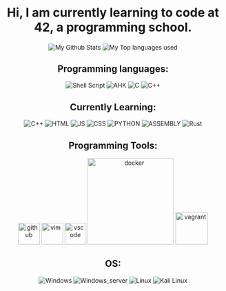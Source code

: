 <div align="center">

 # Hi, I am currently learning to code at 42, a programming school.
<img align="center" alt="My Github Stats" src="https://vercel-fzphrs-projects.vercel.app/api?username=fZpHr&exclude_repo=vercel,crt,tofast,42eval&count_private=true&show_icons=true&hide_border=true&theme=nightowl" />
<img align="center" alt="My Top languages used" src="https://vercel-fzphrs-projects.vercel.app/api/top-langs/?username=fZpHr&exclude_repo=vercel,crt,tofast,ft_transcendence_42_archived&hide_border=true&theme=nightowl" />

<br clear="left"/>

## Programming languages:

![Shell Script](https://img.shields.io/badge/shell_script-%23121011.svg?style=for-the-badge&logo=gnu-bash&logoColor=white)
![AHK](https://img.shields.io/badge/AHK-008000?style=for-the-badge&logoColor=white)
![C](https://img.shields.io/badge/C-%2300599C.svg?style=for-the-badge&logo=c%2B%2B&logoColor=white)
![C++](https://img.shields.io/badge/c++-%2300599C.svg?style=for-the-badge&logo=c%2B%2B&logoColor=white)

## Currently Learning:

![C++](https://img.shields.io/badge/c++-%2300599C.svg?style=for-the-badge&logo=c%2B%2B&logoColor=white)
![HTML](https://img.shields.io/badge/HTML-239120?style=for-the-badge&logo=html5&logoColor=white)
![JS](https://img.shields.io/badge/javascript-%23323330.svg?style=for-the-badge&logo=javascript&logoColor=%23F7DF1E)
![CSS](https://img.shields.io/badge/CSS-239120?&style=for-the-badge&logo=css3&logoColor=white)
![PYTHON](https://img.shields.io/badge/python-3670A0?style=for-the-badge&logo=python&logoColor=ffdd54)
![ASSEMBLY](https://img.shields.io/badge/_-ASM-6E4C13.svg?style=for-the-badge)
![Rust](https://img.shields.io/badge/rust-000000?style=for-the-badge&logo=rust&logoColor=orange)

## Programming Tools:

  [<img alt="github" width="50px" src="https://raw.githubusercontent.com/coderjojo/coderjojo/master/img/github.svg"/>](https://github.com/)
  [<img alt="vim" width="50px" src="https://iconape.com/wp-content/files/lf/371610/svg/371610.svg"/>]([https://git-scm.com/](https://www.vim.org/))
  [<img alt="vscode" width="50px" src="https://i.imgur.com/A9ytwO6.png"/>](https://code.visualstudio.com/)
  [<img alt="docker" width="200px" src="https://i.imgur.com/Le3lkh6.png"/>](https://www.docker.com/)
  [<img alt="vagrant" width="75px" src="https://xavki.blog/wp-content/uploads/2021/10/vagrant-logo.png"/>](https://www.vagrantup.com/)


## OS:
![Windows](https://img.shields.io/badge/Windows-0078D6?style=for-the-badge&logo=windows&logoColor=white)
![Windows_server](https://img.shields.io/badge/Windows_server-0078D6?style=for-the-badge&logo=windows&logoColor=white)
![Linux](https://img.shields.io/badge/Linux-FCC624?style=for-the-badge&logo=linux&logoColor=black)
![Kali Linux](https://img.shields.io/badge/Kali_Linux-557C94?style=for-the-badge&logo=kali-linux&logoColor=white)


</div>

